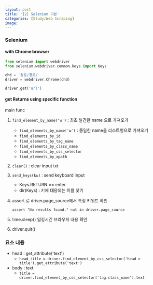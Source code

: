 ```yaml
---
layout: post
title: '[2] Selenium 기본'
categories: [Study/Web Scraping]
image: 
---
```


### Selenium

#### with Chrome browser

```python
from selenium import webdriver
from selenium.webdriver.common.keys import Keys

chd = '경로/경로/'
driver = webdriver.Chrome(chd)

driver.get('url')
```



#### get Returns using specific function

main func

1. `find_element_by_name('w')` : 최초 발견한 name 으로 가져오기

   + `find_elements_by_name('w')` : 동일한 name을 리스트형으로 가져오기
   + `find_elements_by_id`
   + `find_elements_by_tag_name`
   + `find_elements_by_class_name`
   + `find_elements_by_css_selector`
   + `find_elements_by_xpath`

   

2. `clear()` : clear input txt

3. `send_keys(kw)` : send keyboard input 

   + Keys.RETURN == enter
   + dir(Keys) : 키에 대응되는 이름 찾기

4. assert 로 driver.page_source에서 특정 키워드 확인

   `assert "No results found." not in driver.page_source`

5. time.sleep() 일정시간 브라우저 내용 확인

6. driver.quit() 



### 요소 내용

+ head : get_attribute('text')
  + `head_title = driver.find_element_by_css_selector('head > title').get_attribute('text')`
+ body : text
  + `title = driver.find_element_by_css_selector('tag.class_name').text`

